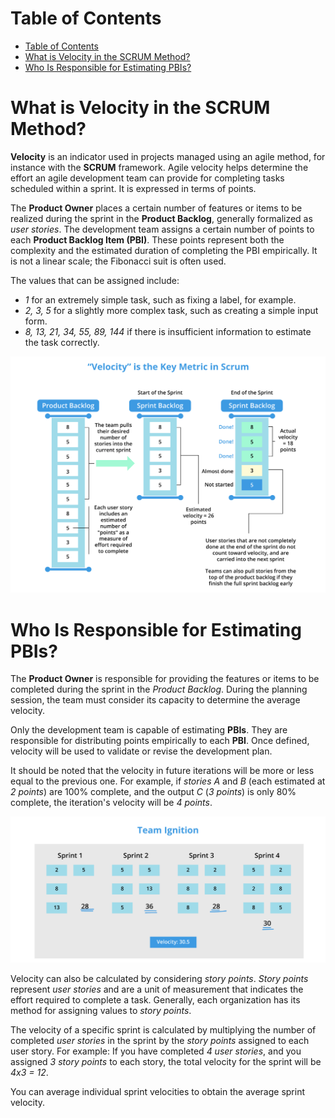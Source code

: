 # Table of Contents

- [Table of Contents](#table-of-contents)
- [What is Velocity in the SCRUM Method?](#what-is-velocity-in-the-scrum-method)
- [Who Is Responsible for Estimating PBIs?](#who-is-responsible-for-estimating-pbis)

# What is Velocity in the SCRUM Method?

**Velocity** is an indicator used in projects managed using an agile method, for instance with the **SCRUM** framework. Agile velocity helps determine the effort an agile development team can provide for completing tasks scheduled within a sprint. It is expressed in terms of points.

The **Product Owner** places a certain number of features or items to be realized during the sprint in the **Product Backlog**, generally formalized as *user stories*. The development team assigns a certain number of points to each **Product Backlog Item (PBI)**. These points represent both the complexity and the estimated duration of completing the PBI empirically. It is not a linear scale; the Fibonacci suit is often used.

The values that can be assigned include:

- *1* for an extremely simple task, such as fixing a label, for example.
- *2, 3, 5* for a slightly more complex task, such as creating a simple input form.
- *8, 13, 21, 34, 55, 89, 144* if there is insufficient information to estimate the task correctly.

![](./assets/what-is-velocity.png)

# Who Is Responsible for Estimating PBIs?

The **Product Owner** is responsible for providing the features or items to be completed during the sprint in the *Product Backlog*. During the planning session, the team must consider its capacity to determine the average velocity.

Only the development team is capable of estimating **PBIs**. They are responsible for distributing points empirically to each **PBI**. Once defined, velocity will be used to validate or revise the development plan.

It should be noted that the velocity in future iterations will be more or less equal to the previous one. For example, if *stories A* and *B* (each estimated at *2 points*) are 100% complete, and the output *C* (*3 points*) is only 80% complete, the iteration's velocity will be *4 points*.

![](./assets/what-is-velocity-2.png)

Velocity can also be calculated by considering *story points*. *Story points* represent *user stories* and are a unit of measurement that indicates the effort required to complete a task. Generally, each organization has its method for assigning values to *story points*.

The velocity of a specific sprint is calculated by multiplying the number of completed *user stories* in the sprint by the *story points* assigned to each user story. For example: If you have completed *4 user stories*, and you assigned *3 story points* to each story, the total velocity for the sprint will be *4x3 = 12*.

You can average individual sprint velocities to obtain the average sprint velocity.